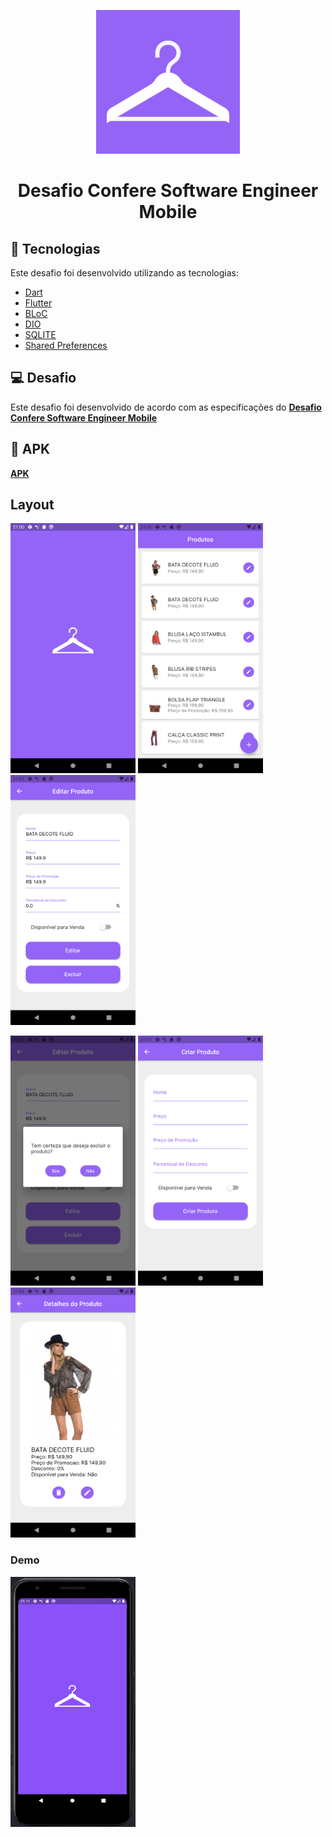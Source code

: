 <p align="center">
  <img alt="Logo Desafio" title="ConfereDesafio" src="assets/logo.png" width="230px" />
</p>

<h1 align="center">
  Desafio Confere Software Engineer Mobile
</h1>

## 🧪 Tecnologias

Este desafio foi desenvolvido utilizando as tecnologias:

- [Dart](https://dart.dev)
- [Flutter](https://flutter.dev)
- [BLoC](https://pub.dev/packages/flutter_bloc)
- [DIO](https://pub.dev/packages/dio)
- [SQLITE](https://pub.dev/packages/sqflite)
- [Shared Preferences](https://pub.dev/packages/shared_preferences)

## 💻 Desafio

Este desafio foi desenvolvido de acordo com as especificações do **[Desafio Confere Software Engineer Mobile](https://github.com/confere/vagas/tree/master/desafios/software-engineer-mobile)**

## 📱 APK

**[APK](https://drive.google.com/file/d/1QcfDiRABjri-Oy-ezkoGKq-nxdPCTz2M/view?usp=sharing)**

## Layout

<p>
  <img src="prints/splash.png" width="200" height="400"/> <img src="prints/products.png" width="200" height="400"/> <img src="prints/edit.png" width="200" height="400"/> 
</p>
<p>
  <img src="prints/dialog.png" width="200" height="400"/> <img src="prints/create.png" width="200" height="400"/> <img src="prints/details.png" width="200" height="400"/>
</p>

### Demo

<img src="/demo/demo.gif" width="200" height="400"/>
